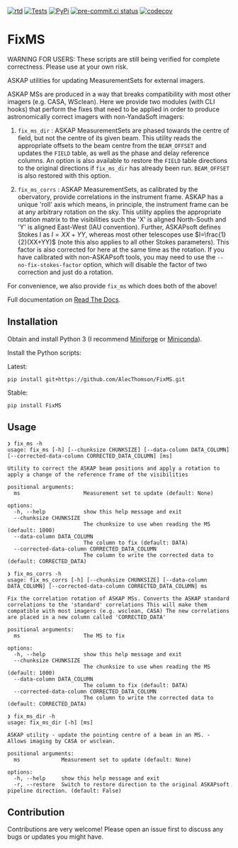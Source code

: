 [![rtd](https://readthedocs.org/projects/fixms/badge/?version=latest)](https://fixms.readthedocs.io/)
[![Tests](https://github.com/AlecThomson/FixMS/actions/workflows/test.yml/badge.svg)](https://github.com/AlecThomson/FixMS/actions/workflows/test.yml)
[![PyPi](https://github.com/AlecThomson/FixMS/actions/workflows/publish.yml/badge.svg)](https://pypi.org/project/fixms/)
[![pre-commit.ci status](https://results.pre-commit.ci/badge/github/AlecThomson/FixMS/main.svg)](https://results.pre-commit.ci/latest/github/AlecThomson/FixMS/main)
[![codecov](https://codecov.io/gh/AlecThomson/FixMS/graph/badge.svg?token=08GDOB2DM0)](https://codecov.io/gh/AlecThomson/FixMS)

# FixMS

WARNING FOR USERS: These scripts are still being verified for complete
correctness. Please use at your own risk.

ASKAP utilities for updating MeasurementSets for external imagers.

ASKAP MSs are produced in a way that breaks compatibility with most other
imagers (e.g. CASA, WSclean). Here we provide two modules (with CLI hooks) that
perform the fixes that need to be applied in order to produce astronomically
correct imagers with non-YandaSoft imagers:

1. `fix_ms_dir` : ASKAP MeasurementSets are phased towards the centre of field,
   but not the centre of its given beam. This utility reads the appropriate
   offsets to the beam centre from the `BEAM_OFFSET` and updates the `FIELD`
   table, as well as the phase and delay reference columns. An option is also
   available to restore the `FIELD` table directions to the original directions
   if `fix_ms_dir` has already been run. `BEAM_OFFSET` is also restored with
   this option.

2. `fix_ms_corrs` : ASKAP MeasurementSets, as calibrated by the obervatory,
   provide correlations in the instrument frame. ASKAP has a unique 'roll' axis
   which means, in principle, the instrument frame can be at any arbitrary
   rotation on the sky. This utility applies the appropriate rotation matrix to
   the visibilities such the 'X' is aligned North-South and 'Y' is aligned
   East-West (IAU convention). Further, ASKAPsoft defines Stokes I as $I=XX+YY$,
   whereas most other telescopes use $I=\frac{1}{2}(XX+YY)$ (note this also
   applies to all other Stokes parameters). This factor is also corrected for
   here at the same time as the rotation. If you have calibrated with
   non-ASKAPsoft tools, you may need to use the `--no-fix-stokes-factor` option,
   which will disable the factor of two correction and just do a rotation.

For convenience, we also provide `fix_ms` which does both of the above!

Full documentation on [Read The Docs](https://fixms.readthedocs.io/en/latest/).

## Installation

Obtain and install Python 3 (I recommend
[Miniforge](https://github.com/conda-forge/miniforge) or
[Miniconda](https://docs.conda.io/en/latest/miniconda.html)).

Install the Python scripts:

Latest:

```
pip install git+https://github.com/AlecThomson/FixMS.git
```

Stable:

```
pip install FixMS
```

## Usage

```
❯ fix_ms -h
usage: fix_ms [-h] [--chunksize CHUNKSIZE] [--data-column DATA_COLUMN] [--corrected-data-column CORRECTED_DATA_COLUMN] [ms]

Utility to correct the ASKAP beam positions and apply a rotation to apply a change of the reference frame of the visibilities

positional arguments:
  ms                    Measurement set to update (default: None)

options:
  -h, --help            show this help message and exit
  --chunksize CHUNKSIZE
                        The chunksize to use when reading the MS (default: 1000)
  --data-column DATA_COLUMN
                        The column to fix (default: DATA)
  --corrected-data-column CORRECTED_DATA_COLUMN
                        The column to write the corrected data to (default: CORRECTED_DATA)
```

```
❯ fix_ms_corrs -h
usage: fix_ms_corrs [-h] [--chunksize CHUNKSIZE] [--data-column DATA_COLUMN] [--corrected-data-column CORRECTED_DATA_COLUMN] ms

Fix the correlation rotation of ASKAP MSs. Converts the ASKAP standard correlations to the 'standard' correlations This will make them compatible with most imagers (e.g. wsclean, CASA) The new correlations are placed in a new column called 'CORRECTED_DATA'

positional arguments:
  ms                    The MS to fix

options:
  -h, --help            show this help message and exit
  --chunksize CHUNKSIZE
                        The chunksize to use when reading the MS (default: 1000)
  --data-column DATA_COLUMN
                        The column to fix (default: DATA)
  --corrected-data-column CORRECTED_DATA_COLUMN
                        The column to write the corrected data to (default: CORRECTED_DATA)
```

```
❯ fix_ms_dir -h
usage: fix_ms_dir [-h] [ms]

ASKAP utility - update the pointing centre of a beam in an MS. - Allows imaging by CASA or wsclean.

positional arguments:
  ms             Measurement set to update (default: None)

options:
  -h, --help     show this help message and exit
  -r, --restore  Switch to restore direction to the original ASKAPsoft pipeline direction. (default: False)
```

## Contribution

Contributions are very welcome! Please open an issue first to discuss any bugs
or updates you might have.
